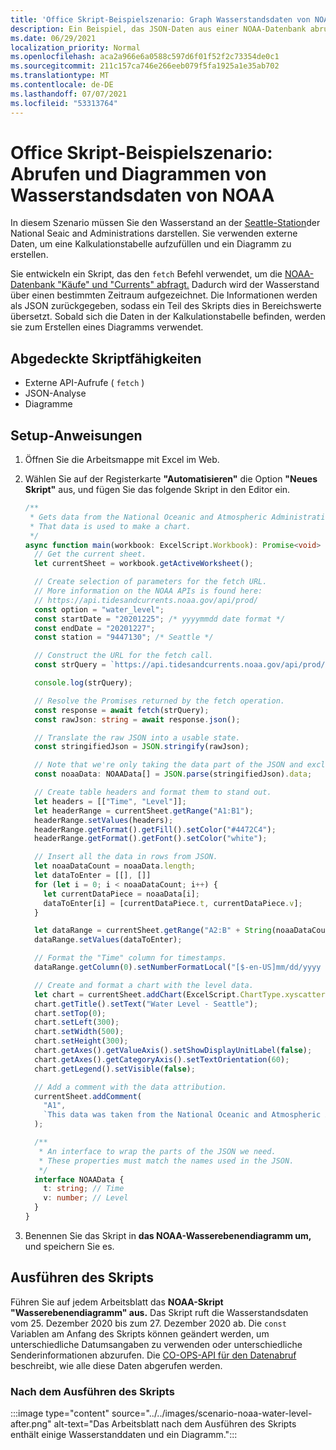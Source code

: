 ```yaml
---
title: 'Office Skript-Beispielszenario: Graph Wasserstandsdaten von NOAA'
description: Ein Beispiel, das JSON-Daten aus einer NOAA-Datenbank abruft und zum Erstellen eines Diagramms verwendet.
ms.date: 06/29/2021
localization_priority: Normal
ms.openlocfilehash: aca2a966e6a0588c597d6f01f52f2c73354de0c1
ms.sourcegitcommit: 211c157ca746e266eeb079f5fa1925a1e35ab702
ms.translationtype: MT
ms.contentlocale: de-DE
ms.lasthandoff: 07/07/2021
ms.locfileid: "53313764"
---
```

# <a name="office-scripts-sample-scenario-fetch-and-graph-water-level-data-from-noaa"></a>Office Skript-Beispielszenario: Abrufen und Diagrammen von Wasserstandsdaten von NOAA

In diesem Szenario müssen Sie den Wasserstand an der [Seattle-Station](https://tidesandcurrents.noaa.gov/stationhome.html?id=9447130)der National Seaic and Administrations darstellen. Sie verwenden externe Daten, um eine Kalkulationstabelle aufzufüllen und ein Diagramm zu erstellen.

Sie entwickeln ein Skript, das den `fetch` Befehl verwendet, um die [NOAA-Datenbank "Käufe" und "Currents" abfragt.](https://tidesandcurrents.noaa.gov/) Dadurch wird der Wasserstand über einen bestimmten Zeitraum aufgezeichnet. Die Informationen werden als JSON zurückgegeben, sodass ein Teil des Skripts dies in Bereichswerte übersetzt. Sobald sich die Daten in der Kalkulationstabelle befinden, werden sie zum Erstellen eines Diagramms verwendet.

## <a name="scripting-skills-covered"></a>Abgedeckte Skriptfähigkeiten

- Externe API-Aufrufe ( `fetch` )
- JSON-Analyse
- Diagramme

## <a name="setup-instructions"></a>Setup-Anweisungen

1. Öffnen Sie die Arbeitsmappe mit Excel im Web.

1. Wählen Sie auf der Registerkarte **"Automatisieren"** die Option **"Neues Skript"** aus, und fügen Sie das folgende Skript in den Editor ein.

    ```TypeScript
    /**
     * Gets data from the National Oceanic and Atmospheric Administration's Tides and Currents database. 
     * That data is used to make a chart.
     */
    async function main(workbook: ExcelScript.Workbook): Promise<void> {
      // Get the current sheet.
      let currentSheet = workbook.getActiveWorksheet();
    
      // Create selection of parameters for the fetch URL.
      // More information on the NOAA APIs is found here: 
      // https://api.tidesandcurrents.noaa.gov/api/prod/
      const option = "water_level";
      const startDate = "20201225"; /* yyyymmdd date format */
      const endDate = "20201227";
      const station = "9447130"; /* Seattle */
    
      // Construct the URL for the fetch call.
      const strQuery = `https://api.tidesandcurrents.noaa.gov/api/prod/datagetter?product=${option}&begin_date=${startDate}&end_date=${endDate}&datum=MLLW&station=${station}&units=english&time_zone=gmt&application=NOS.COOPS.TAC.WL&format=json`;
    
      console.log(strQuery);
    
      // Resolve the Promises returned by the fetch operation.
      const response = await fetch(strQuery);
      const rawJson: string = await response.json();
    
      // Translate the raw JSON into a usable state.
      const stringifiedJson = JSON.stringify(rawJson);
    
      // Note that we're only taking the data part of the JSON and excluding the metadata.
      const noaaData: NOAAData[] = JSON.parse(stringifiedJson).data;
    
      // Create table headers and format them to stand out.
      let headers = [["Time", "Level"]];
      let headerRange = currentSheet.getRange("A1:B1");
      headerRange.setValues(headers);
      headerRange.getFormat().getFill().setColor("#4472C4");
      headerRange.getFormat().getFont().setColor("white");
    
      // Insert all the data in rows from JSON.
      let noaaDataCount = noaaData.length;
      let dataToEnter = [[], []]
      for (let i = 0; i < noaaDataCount; i++) {
        let currentDataPiece = noaaData[i];
        dataToEnter[i] = [currentDataPiece.t, currentDataPiece.v];
      }
    
      let dataRange = currentSheet.getRange("A2:B" + String(noaaDataCount + 1)); /* +1 to account for the title row */
      dataRange.setValues(dataToEnter);
    
      // Format the "Time" column for timestamps.
      dataRange.getColumn(0).setNumberFormatLocal("[$-en-US]mm/dd/yyyy hh:mm AM/PM;@");
    
      // Create and format a chart with the level data.
      let chart = currentSheet.addChart(ExcelScript.ChartType.xyscatterSmooth, dataRange);
      chart.getTitle().setText("Water Level - Seattle");
      chart.setTop(0);
      chart.setLeft(300);
      chart.setWidth(500);
      chart.setHeight(300);
      chart.getAxes().getValueAxis().setShowDisplayUnitLabel(false);
      chart.getAxes().getCategoryAxis().setTextOrientation(60);
      chart.getLegend().setVisible(false);
    
      // Add a comment with the data attribution.
      currentSheet.addComment(
        "A1",
        `This data was taken from the National Oceanic and Atmospheric Administration's Tides and Currents database on ${new Date(Date.now())}.`
      );
    
      /**
       * An interface to wrap the parts of the JSON we need.
       * These properties must match the names used in the JSON.
       */ 
      interface NOAAData {
        t: string; // Time
        v: number; // Level
      }
    }
    ```

1. Benennen Sie das Skript in **das NOAA-Wasserebenendiagramm um,** und speichern Sie es.

## <a name="running-the-script"></a>Ausführen des Skripts

Führen Sie auf jedem Arbeitsblatt das **NOAA-Skript "Wasserebenendiagramm" aus.** Das Skript ruft die Wasserstandsdaten vom 25. Dezember 2020 bis zum 27. Dezember 2020 ab. Die `const` Variablen am Anfang des Skripts können geändert werden, um unterschiedliche Datumsangaben zu verwenden oder unterschiedliche Senderinformationen abzurufen. Die [CO-OPS-API für den Datenabruf](https://api.tidesandcurrents.noaa.gov/api/prod/) beschreibt, wie alle diese Daten abgerufen werden.

### <a name="after-running-the-script"></a>Nach dem Ausführen des Skripts

:::image type="content" source="../../images/scenario-noaa-water-level-after.png" alt-text="Das Arbeitsblatt nach dem Ausführen des Skripts enthält einige Wasserstanddaten und ein Diagramm.":::
